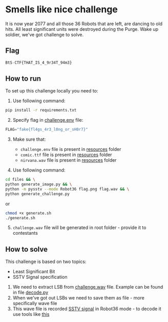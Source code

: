 # Smells like nice challenge

It is now year 2077 and all those 36 Robots that are left, are dancing to old hits. 
All least significant units were destroyed during the Purge.
Wake up soldier, we've got challenge to solve.

## Flag

```python
BtS-CTF{THAT_IS_4_9r34T_94m3}
```

## How to run

To set up this challenge locally you need to:

1. Use following command:
```bash
pip install -r requirements.txt
```
2. Specify flag in [challenge.env](challenge.env) file:
```python
FLAG="fake{fl4gs_4r3_l0ng_or_sH0r7}"
```
3. Make sure that:
   
    - `challenge.env` file is present in [resources](resources/challenge.env) folder
    - `comic.ttf` file is present in [resources](resources/comic.ttf) folder
    - `nirvana.wav` file is present in [resources](resources/nirvana.wav) folder

4. Use following command:
```bash
cd files && \
python generate_image.py && \
python -m pysstv --mode Robot36 flag.png flag.wav && \
python generate_challenge.py
```

or 

```bash
chmod +x generate.sh
./generate.sh
```

5. `challenge.wav` file will be generated in root folder - provide it to contestants

## How to solve

This challenge is based on two topics:

- Least Significant Bit
- SSTV Signal specification

1. We need to extract LSB from [challenge.wav](challenge.wav) file. Example can be found in file [decode.py](decode.py)
2. When we've got out LSBs we need to save them as file - more specifically wave file
3. This wave file is recorded [SSTV signal](https://www.sigidwiki.com/wiki/Slow-Scan_Television_(SSTV)) in Robot36 mode - to decode it use tools like [this](http://users.belgacom.net/hamradio/rxsstv.htm)